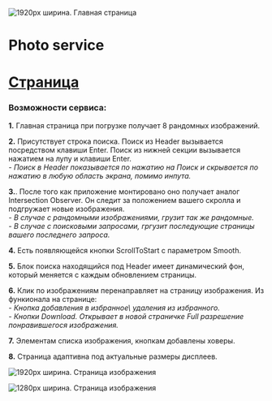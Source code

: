 ![1920px ширина. Главная страница](https://psv4.userapi.com/c235031/u27278000/docs/d39/423c1b46c214/Desktop_Screenshot_2023_04_17_-_09_13_10_44__kopia.png?extra=if3mSypKzKXRGMYcrdCgqyh8h1T0APyi70XnJmL-dGSLXguG3S8Z0Q8jHdFRTMKznhptFSGIg5oDcOykhHSy7udCoqQKEXiBGe4pXl_2Igc11-EznpV02xL1X8Rui8WLOhDqiCMoJBpVZl78bZA1dYk)
  
    
# Photo service
  
  
# [Страница](bakemonoo.github.io/photo-service/)


### Возможности сервиса:
  
**1.** Главная страница при погрузке получает 8 рандомных изображений.

**2.** Присутствует строка поиска. Поиск из Header вызывается посредством клавиши Enter. Поиск из нижней секции вызывается нажатием на лупу и клавиши Enter.  
*- Поиск в Header показывается по нажатию на Поиск и скрывается по нажатию в любую область экрана, помимо инпута.*
  
**3.**. После того как приложение монтировано оно получает аналог Intersection Observer. Он следит за положением вашего скролла и подгружает новые изображения.  
*- В случае с рандомными изображениями, грузит так же рандомные.*  
*- В случае с поисковыми запросами, гргузит последующие страницы вашего последнего запроса.*  
  
**4.** Есть появляющейся кнопки ScrollToStart с параметром Smooth.  
  
**5.** Блок поиска находящийся под Header имеет динамический фон, который меняется с каждым обновлением страницы.  
  
**6.** Клик по изображениям перенаправляет на страницу изображения. Из функионала на странице:  
*- Кнопка добавления в избранное\ удаления из избранного.*  
*- Кнопки Download. Открывает в новой страничке Full разрешение понравившегося изображения.*  
  
**7.** Элементам списка изображения, кнопкам добавлены ховеры.  
  
**8.** Страница адаптивна под актуальные размеры дисплеев.  

![1920px ширина. Страница изображения](https://psv4.userapi.com/c235031/u27278000/docs/d22/a5067dca44bc/Desktop_Screenshot_2023_04_17_-_09_09_29_61__kopia.png?extra=6o7-l-GKygSaVEA3zDYNadObPrq0MunQi_Up_9a6g6RxKfcvQOy6fo966u_ExVQUOEDT9kY7ibUcBXbUrFDTAT2Vsdom4Qjgm3FFKGqd-wYce8pLQXZ98cLNlT2fy19thOQ7q7BM73YGgH0W-JVOPkk)
  
  

![1280px ширина. Страница изображения](https://psv4.userapi.com/c235031/u27278000/docs/d50/b30b637ed0da/Desktop_Screenshot_2023_04_17_-_09_09_58_88__kopia.png?extra=8zbPxQ9vJ1AADphN13KoX_4BpRgpIMx05fwe-iBwvPLEyqTTUuPd5FBU45HQNfO_LgROizV2aHgXenu6qTskecXOXyHmVUpDz6ehu6HoqL_pMyLlYbUK3bGCyjol5V864i1QJgn9ln-tgQ552EBAxOQ)
